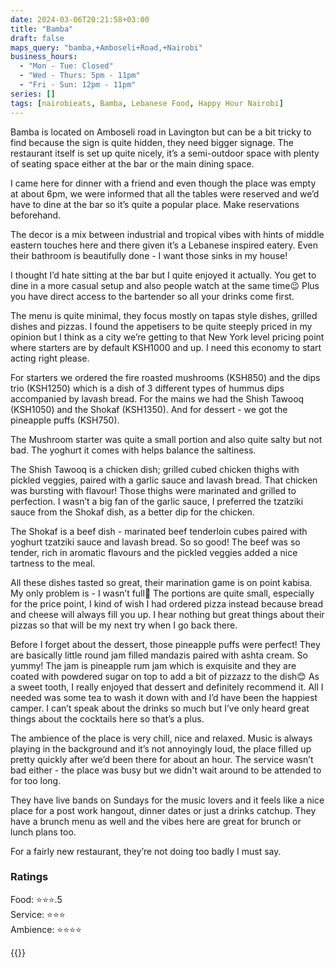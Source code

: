 ```yaml
---
date: 2024-03-06T20:21:58+03:00
title: "Bamba"
draft: false
maps_query: "bamba,+Amboseli+Road,+Nairobi"
business_hours:
  - "Mon - Tue: Closed"
  - "Wed - Thurs: 5pm - 11pm"
  - "Fri - Sun: 12pm - 11pm"
series: []
tags: [nairobieats, Bamba, Lebanese Food, Happy Hour Nairobi]
---
```


Bamba is located on Amboseli road in Lavington but can be a bit tricky to find because the sign is quite hidden, they need bigger signage. The restaurant itself is set up quite nicely, it’s a semi-outdoor space with plenty of seating space either at the bar or the main dining space.

I came here for dinner with a friend and even though the place was empty at about 6pm, we were informed that all the tables were reserved and we’d have to dine at the bar so it’s quite a popular place. Make reservations beforehand.

The decor is a mix between industrial and tropical vibes with hints of middle eastern touches here and there given it’s a Lebanese inspired eatery. Even their bathroom is beautifully done - I want those sinks in my house!

I thought I’d hate sitting at the bar but I quite enjoyed it actually. You get to dine in a more casual setup and also people watch at the same time😉 Plus you have direct access to the bartender so all your drinks come first.

The menu is quite minimal, they focus mostly on tapas style dishes, grilled dishes and pizzas. I found the appetisers to be quite steeply priced in my opinion but I think as a city we’re getting to that New York level pricing point where starters are by default KSH1000 and up. I need this economy to start acting right please.

For starters we ordered the fire roasted mushrooms (KSH850) and the dips trio (KSH1250) which is a dish of 3 different types of hummus dips accompanied by lavash bread. For the mains we had the Shish Tawooq (KSH1050) and the Shokaf (KSH1350). And for dessert - we got the pineapple puffs (KSH750).

The Mushroom starter was quite a small portion and also quite salty but not bad. The yoghurt it comes with helps balance the saltiness.

The Shish Tawooq is a chicken dish; grilled cubed chicken thighs with pickled veggies, paired with a garlic sauce and lavash bread. That chicken was bursting with flavour! Those thighs were marinated and grilled to perfection. I wasn’t a big fan of the garlic sauce, I preferred the tzatziki sauce from the Shokaf dish, as a better dip for the chicken.

The Shokaf is a beef dish - marinated beef tenderloin cubes paired with yoghurt tzatziki sauce and lavash bread. So so good! The beef was so tender, rich in aromatic flavours and the pickled veggies added a nice tartness to the meal.

All these dishes tasted so great, their marination game is on point kabisa. My only problem is - I wasn’t full🥲 The portions are quite small, especially for the price point, I kind of wish I had ordered pizza instead because bread and cheese will always fill you up. I hear nothing but great things about their pizzas so that will be my next try when I go back there.

Before I forget about the dessert, those pineapple puffs were perfect! They are basically little round jam filled mandazis paired with ashta cream. So yummy! The jam is pineapple rum jam which is exquisite and they are coated with powdered sugar on top to add a bit of pizzazz to the dish😊 As a sweet tooth, I really enjoyed that dessert and definitely recommend it. All I needed was some tea to wash it down with and I’d have been the happiest camper. I can’t speak about the drinks so much but I’ve only heard great things about the cocktails here so that’s a plus.

The ambience of the place is very chill, nice and relaxed. Music is always playing in the background and it’s not annoyingly loud, the place filled up pretty quickly after we’d been there for about an hour. The service wasn’t bad either - the place was busy but we didn't wait around to be attended to for too long.

They have live bands on Sundays for the music lovers and it feels like a nice place for a post work hangout, dinner dates or just a drinks catchup. They have a brunch menu as well and the vibes here are great for brunch or lunch plans too.

For a fairly new restaurant, they’re not doing too badly I must say.

### Ratings

Food: ⭐️⭐️⭐️.5<br>
Service: ⭐️⭐️⭐️<br>
Ambience: ⭐️⭐️⭐️⭐️<br>

{{<remote-image-gallery key="bamba">}}
